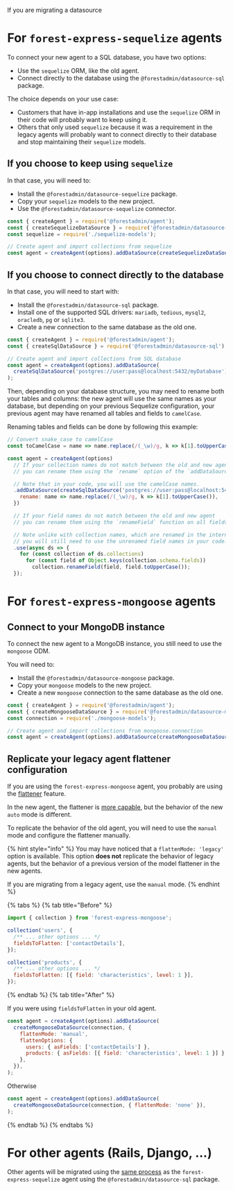 If you are migrating a datasource

# For `forest-express-sequelize` agents

To connect your new agent to a SQL database, you have two options:

- Use the `sequelize` ORM, like the old agent.
- Connect directly to the database using the `@forestadmin/datasource-sql` package.

The choice depends on your use case:

- Customers that have in-app installations and use the `sequelize` ORM in their code will probably want to keep using it.
- Others that only used `sequelize` because it was a requirement in the legacy agents will probably want to connect directly to their database and stop maintaining their `sequelize` models.

## If you choose to keep using `sequelize`

In that case, you will need to:

- Install the `@forestadmin/datasource-sequelize` package.
- Copy your `sequelize` models to the new project.
- Use the `@forestadmin/datasource-sequelize` connector.

```javascript
const { createAgent } = require('@forestadmin/agent');
const { createSequelizeDataSource } = require('@forestadmin/datasource-sequelize');
const sequelize = require('./sequelize-models');

// Create agent and import collections from sequelize
const agent = createAgent(options).addDataSource(createSequelizeDataSource(sequelize));
```

## If you choose to connect directly to the database

In that case, you will need to start with:

- Install the `@forestadmin/datasource-sql` package.
- Install one of the supported SQL drivers: `mariadb`, `tedious`, `mysql2`, `oracledb`, `pg` or `sqlite3`.
- Create a new connection to the same database as the old one.

```javascript
const { createAgent } = require('@forestadmin/agent');
const { createSqlDataSource } = require('@forestadmin/datasource-sql');

// Create agent and import collections from SQL database
const agent = createAgent(options).addDataSource(
  createSqlDataSource('postgres://user:pass@localhost:5432/myDatabase'),
);
```

Then, depending on your database structure, you may need to rename both your tables and columns: the new agent will use the same names as your database, but depending on your previous Sequelize configuration, your previous agent may have renamed all tables and fields to `camelCase`.

Renaming tables and fields can be done by following this example:

```javascript
// Convert snake_case to camelCase
const toCamelCase = name => name.replace(/(_\w)/g, k => k[1].toUpperCase());

const agent = createAgent(options)
  // If your collection names do not match between the old and new agent
  // you can rename them using the `rename` option of the `addDataSource` function.

  // Note that in your code, you will use the camelCase names.
  .addDataSource(createSqlDataSource('postgres://user:pass@localhost:5432/myDatabase'), {
    rename: name => name.replace(/(_\w)/g, k => k[1].toUpperCase()),
  })

  // If your field names do not match between the old and new agent
  // you can rename them using the `renameField` function on all fields.

  // Note unlike with collection names, which are renamed in the internal representation,
  // you will still need to use the unrenamed field names in your code.
  .use(async ds => {
    for (const collection of ds.collections)
      for (const field of Object.keys(collection.schema.fields))
        collection.renameField(field, field.toUpperCase());
  });
```

# For `forest-express-mongoose` agents

## Connect to your MongoDB instance

To connect the new agent to a MongoDB instance, you still need to use the `mongoose` ODM.

You will need to:

- Install the `@forestadmin/datasource-mongoose` package.
- Copy your `mongoose` models to the new project.
- Create a new `mongoose` connection to the same database as the old one.

```javascript
const { createAgent } = require('@forestadmin/agent');
const { createMongooseDataSource } = require('@forestadmin/datasource-mongoose');
const connection = require('./mongoose-models');

// Create agent and import collections from mongoose.connection
const agent = createAgent(options).addDataSource(createMongooseDataSource(connection));
```

## Replicate your legacy agent flattener configuration

If you are using the `forest-express-mongoose` agent, you probably are using the [flattener](https://docs.forestadmin.com/documentation/how-tos/setup/flatten-nested-fields-mongodb) feature.

In the new agent, the flattener is [more capable](../../datasources/provided/mongoose.md), but the behavior of the new `auto` mode is different.

To replicate the behavior of the old agent, you will need to use the `manual` mode and configure the flattener manually.

{% hint style="info" %}
You may have noticed that a `flattenMode: 'legacy'` option is available.
This option **does not** replicate the behavior of legacy agents, but the behavior of a previous version of the model flattener in the new agents.

If you are migrating from a legacy agent, use the `manual` mode.
{% endhint %}

{% tabs %} {% tab title="Before" %}

```javascript
import { collection } from 'forest-express-mongoose';

collection('users', {
  /** ... other options ... */
  fieldsToFlatten: ['contactDetails'],
});

collection('products', {
  /** ... other options ... */
  fieldsToFlatten: [{ field: 'characteristics', level: 1 }],
});
```

{% endtab %} {% tab title="After" %}

If you were using `fieldsToFlatten` in your old agent.

```javascript
const agent = createAgent(options).addDataSource(
  createMongooseDataSource(connection, {
    flattenMode: 'manual',
    flattenOptions: {
      users: { asFields: ['contactDetails'] },
      products: { asFields: [{ field: 'characteristics', level: 1 }] },
    },
  }),
);
```

Otherwise

```javascript
const agent = createAgent(options).addDataSource(
  createMongooseDataSource(connection, { flattenMode: 'none' }),
);
```

{% endtab %} {% endtabs %}

# For other agents (Rails, Django, ...)

Other agents will be migrated using the [same process](#if-you-choose-to-connect-directly-to-the-database) as the `forest-express-sequelize` agent using the `@forestadmin/datasource-sql` package.
